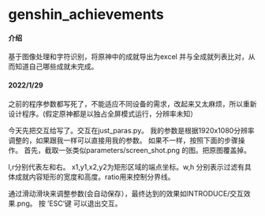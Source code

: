 # genshin_achievements

#### 介绍
基于图像处理和字符识别，将原神中的成就导出为excel 并与全成就列表比对，从而知道自己哪些成就未完成。

#### 2022/1/29
之前的程序参数都写死了，不能适应不同设备的需求，改起来又太麻烦，所以重新设计程序。(假定原神都是以独占全屏模式运行，分辨率未知）

今天先把交互给写了。交互在just_paras.py。
我的参数是根据1920x1080分辨率调整的，如果跟我一样可以直接用我的参数。
如果不一样，按照下面的步骤操作。
首先，截取一张类似parameters/screen_shot.png 的图。把原图覆盖掉。

l,r分别代表左和右。 x1,y1,x2,y2为矩形区域的端点坐标。w,h 分别表示过滤有具体成就内容矩形的宽度和高度。ratio用来控制分界线。

通过滑动滑块来调整参数(会自动保存），最终达到的效果如INTRODUCE/交互效果.png。
按 ’ESC‘键 可以退出交互。